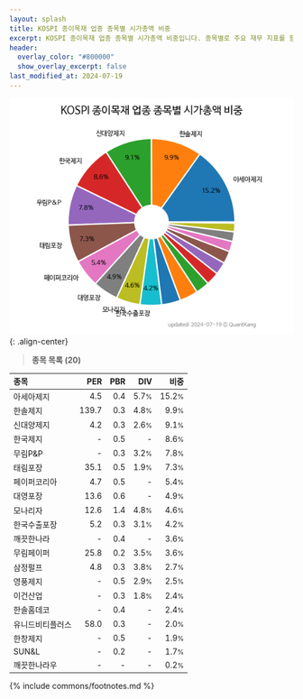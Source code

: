 ```yaml
---
layout: splash
title: KOSPI 종이목재 업종 종목별 시가총액 비중
excerpt: KOSPI 종이목재 업종 종목별 시가총액 비중입니다. 종목별로 주요 재무 지표를 함께 표시합니다.
header:
  overlay_color: "#800000"
  show_overlay_excerpt: false
last_modified_at: 2024-07-19
---
```



![KOSPI 종이목재 업종 종목별 시가총액 비중](/stats/sector/images/kospi_업종_종이목재_종목.png){: .align-center}


> **종목 목록 (20)**<a id="list"></a>

| **종목** | **PER** | **PBR** | **DIV** | **비중** |
| :------- | ------: | ------: | ------: | -------: |
| 아세아제지 | 4.5 | 0.4 | 5.7<small>%</small> | 15.2<small>%</small> |
| 한솔제지 | 139.7 | 0.3 | 4.8<small>%</small> | 9.9<small>%</small> |
| 신대양제지 | 4.2 | 0.3 | 2.6<small>%</small> | 9.1<small>%</small> |
| 한국제지 | - | 0.5 | - | 8.6<small>%</small> |
| 무림P&P | - | 0.3 | 3.2<small>%</small> | 7.8<small>%</small> |
| 태림포장 | 35.1 | 0.5 | 1.9<small>%</small> | 7.3<small>%</small> |
| 페이퍼코리아 | 4.7 | 0.5 | - | 5.4<small>%</small> |
| 대영포장 | 13.6 | 0.6 | - | 4.9<small>%</small> |
| 모나리자 | 12.6 | 1.4 | 4.8<small>%</small> | 4.6<small>%</small> |
| 한국수출포장 | 5.2 | 0.3 | 3.1<small>%</small> | 4.2<small>%</small> |
| 깨끗한나라 | - | 0.4 | - | 3.6<small>%</small> |
| 무림페이퍼 | 25.8 | 0.2 | 3.5<small>%</small> | 3.6<small>%</small> |
| 삼정펄프 | 4.8 | 0.3 | 3.8<small>%</small> | 2.7<small>%</small> |
| 영풍제지 | - | 0.5 | 2.9<small>%</small> | 2.5<small>%</small> |
| 이건산업 | - | 0.3 | 1.8<small>%</small> | 2.4<small>%</small> |
| 한솔홈데코 | - | 0.4 | - | 2.4<small>%</small> |
| 유니드비티플러스 | 58.0 | 0.3 | - | 2.0<small>%</small> |
| 한창제지 | - | 0.5 | - | 1.9<small>%</small> |
| SUN&L | - | 0.2 | - | 1.7<small>%</small> |
| 깨끗한나라우 | - | - | - | 0.2<small>%</small> |

{% include commons/footnotes.md %}